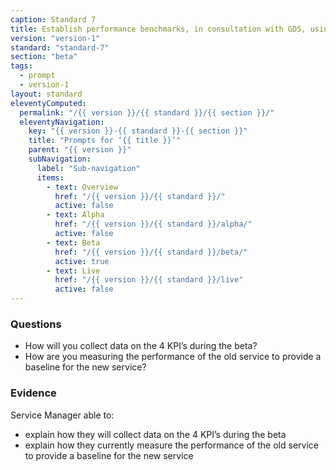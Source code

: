 ```yaml
---
caption: Standard 7
title: Establish performance benchmarks, in consultation with GDS, using the 4 key performance indicators (KPIs) defined in the manual, against which the service will be measured.
version: "version-1"
standard: "standard-7"
section: "beta"
tags:
  - prompt
  - version-1
layout: standard
eleventyComputed:
  permalink: "/{{ version }}/{{ standard }}/{{ section }}/"
  eleventyNavigation:
    key: "{{ version }}-{{ standard }}-{{ section }}"
    title: "Prompts for ‘{{ title }}’"
    parent: "{{ version }}"
    subNavigation:
      label: "Sub-navigation"
      items:
        - text: Overview
          href: "/{{ version }}/{{ standard }}/"
          active: false
        - text: Alpha
          href: "/{{ version }}/{{ standard }}/alpha/"
          active: false
        - text: Beta
          href: "/{{ version }}/{{ standard }}/beta/"
          active: true
        - text: Live
          href: "/{{ version }}/{{ standard }}/live"
          active: false
---
```


### Questions

- How will you collect data on the 4 KPI’s during the beta?
- How are you measuring the performance of the old service to provide a baseline for the new service?

### Evidence

Service Manager able to:

- explain how they will collect data on the 4 KPI’s during the beta
- explain how they currently measure the performance of the old service to provide a baseline for the new service
